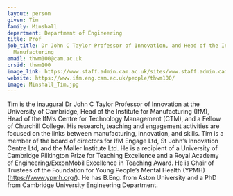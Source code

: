```yaml
---
layout: person
given: Tim
family: Minshall
department: Department of Engineering
title: Prof
job_title: Dr John C Taylor Professor of Innovation, and Head of the Institute for
  Manufacturing
email: thwm100@cam.ac.uk
crsid: thwm100
image_link: https://www.staff.admin.cam.ac.uk/sites/www.staff.admin.cam.ac.uk/files/styles/leading/public/tim-crop.jpg?itok=5jEfUxw8
website: https://www.ifm.eng.cam.ac.uk/people/thwm100/
image: Minshall_Tim.jpg
---
```


Tim is the inaugural Dr John C Taylor Professor of Innovation at the University of Cambridge, Head of the Institute for Manufacturing (IfM), Head of the IfM’s Centre for Technology Management (CTM), and a Fellow of Churchill College. His research, teaching and engagement activities are focused on the links between manufacturing, innovation, and skills.  Tim is a member of the board of directors for IfM Engage Ltd, St John’s Innovation Centre Ltd, and the Møller Institute Ltd. He is a recipient of a University of Cambridge Pilkington Prize for Teaching Excellence and a Royal Academy of Engineering/ExxonMobil Excellence in Teaching Award.  He is Chair of Trustees of the Foundation for Young People’s Mental Health (YPMH) (https://www.ypmh.org/).  He has B.Eng. from Aston University and a PhD from Cambridge University Engineering Department.